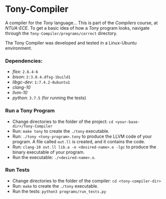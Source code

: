 # Tony-Compiler
A compiler for the _Tony_ language... This is part of the _Compilers_ course, at _NTUA-ECE_. To get a basic idea of how a _Tony_ program looks, navigate through the `Tony-Compiler/programs/correct` directory.

The Tony Compiler was developed and tested in a Linux-Ubuntu environment.

### Dependencies:
- _flex_: `2.6.4-6`
- _bison_: `2:3.0.4.dfsg-1build1`
- _libgc-dev_: `1:7.4.2-8ubuntu1`
- _clang-10_
- _llvm-10_
- _python_: `3.7.5` (for running the tests)

### Run a Tony Program
- Change directories to the folder of the project: `cd <your-base-dir>/Tony-Compiler`
- Run: `make tony` to create the `./tony` executable.
- Run: `./tony <tony-program>.tony` to produce the LLVM code of your program.
  A file called `out.ll` is created, and it contains the code.
- Run: `clang-10 out.ll lib.a -o <desired-name>.o -lgc` to produce the binary executable of your program.
- Run the executable: `./<desired-name>.o`.

### Run Tests
- Change directories to the folder of the compiler: `cd <tony-compiler-dir>`
- Run: `make` to create the `./tony` executable.
- Run the tests: `python3 programs/run_tests.py`
